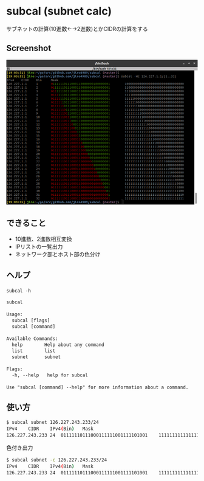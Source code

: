 # subcal (subnet calc)

サブネットの計算(10進数←→2進数)とかCIDRの計算をする

## Screenshot

![SS](img/ss.png)

## できること

- 10進数、2進数相互変換
- IPリストの一覧出力
- ネットワーク部とホスト部の色分け

## ヘルプ

`subcal -h`

    subcal

    Usage:
      subcal [flags]
      subcal [command]

    Available Commands:
      help        Help about any command
      list        list
      subnet      subnet

    Flags:
      -h, --help   help for subcal

    Use "subcal [command] --help" for more information about a command.

## 使い方

```bash
$ subcal subnet 126.227.243.233/24
IPv4	CIDR	IPv4(Bin)	Mask
126.227.243.233	24	01111110111000111111001111101001	11111111111111111111111100000000
```

色付き出力

```bash
$ subcal subnet -c 126.227.243.233/24
IPv4	CIDR	IPv4(Bin)	Mask
126.227.243.233	24	01111110111000111111001111101001	11111111111111111111111100000000
```
